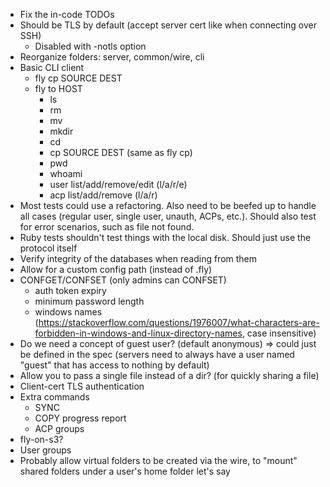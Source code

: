 - Fix the in-code TODOs
- Should be TLS by default (accept server cert like when connecting over SSH)
    - Disabled with -notls option
- Reorganize folders: server, common/wire, cli
- Basic CLI client
    - fly cp SOURCE DEST
    - fly to HOST
        - ls
        - rm
        - mv
        - mkdir
        - cd
        - cp SOURCE DEST (same as fly cp)
        - pwd
        - whoami
        - user list/add/remove/edit (l/a/r/e)
        - acp list/add/remove (l/a/r)
- Most tests could use a refactoring. Also need to be beefed up to handle all cases (regular user, single user, unauth, ACPs, etc.). Should also test for error scenarios, such as file not found.
- Ruby tests shouldn't test things with the local disk. Should just use the protocol itself
- Verify integrity of the databases when reading from them
- Allow for a custom config path (instead of .fly)
- CONFGET/CONFSET (only admins can CONFSET)
    * auth token expiry
    * minimum password length
    * windows names (https://stackoverflow.com/questions/1976007/what-characters-are-forbidden-in-windows-and-linux-directory-names, case insensitive)
- Do we need a concept of guest user? (default anonymous)
  => could just be defined in the spec (servers need to always have a user named "guest" that has access to nothing by default)
- Allow you to pass a single file instead of a dir? (for quickly sharing a file)
- Client-cert TLS authentication
- Extra commands
    - SYNC
    - COPY progress report
    - ACP groups
- fly-on-s3?
- User groups
- Probably allow virtual folders to be created via the wire,
to "mount" shared folders under a user's home folder let's say

